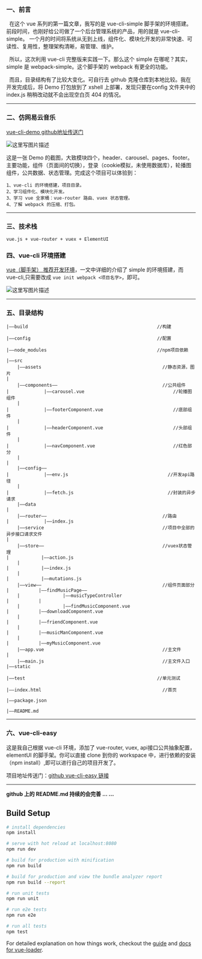 <h3>一、前言</h3>

&nbsp;&nbsp;在这个 vue 系列的第一篇文章，我写的是 vue-cli-simple 脚手架的环境搭建。前段时间，也刚好给公司做了一个后台管理系统的产品，用的就是 vue-cli-simple。 一个月的时间将系统从无到上线，组件化、模块化开发的非常快速、可读性、复用性，整理架构清晰，易管理、维护。

&nbsp;&nbsp;所以，这次利用 vue-cli 完整版来实践一下。那么这个 simple 在哪呢？其实，simple 是 webpack-simple。这个脚手架的 webpack 有更全的功能。

&nbsp;&nbsp;而且，目录结构有了比较大变化。可自行去 github 克隆仓库到本地比较。我在开发完成后，将 Demo 打包放到了 xshell 上部署，发现只要在config 文件夹中的 index.js 稍稍改动就不会出现空白页 404 的情况。
<hr/><h3>二、仿网易云音乐</h3>

[vue-cli-demo github地址传送门](https://github.com/AllenChinese/vue-cli-demo)

![这里写图片描述](http://img.blog.csdn.net/20170907225318131?watermark/2/text/aHR0cDovL2Jsb2cuY3Nkbi5uZXQvRE9DQUxMRU4=/font/5a6L5L2T/fontsize/400/fill/I0JBQkFCMA==/dissolve/70/gravity/SouthEast)

这是一张 Demo 的截图，大致模块四个，header、carousel、pages、footer。主要功能，组件（页面间的切换），登录（cookie模拟，未使用数据库），轮播图组件，公共数据、状态管理。完成这个项目可以体验到：

	1、vue-cli 的环境搭建，项目目录。
	2、学习组件化、模块化开发。
	3、学习 vue 全家桶：vue-router 路由、vuex 状态管理。
	4、了解 webpack 的压缩、打包。
<hr/><h3>三、技术栈</h3>

	vue.js + vue-router + vuex + ElementUI

<h3>四、vue-cli 环境搭建</h3>

[vue（脚手架） 推荐开发环境](http://blog.csdn.net/docallen/article/details/68490256)，一文中详细的介绍了 simple 的环境搭建，而 vue-cli,只需要改成 `vue init webpack <项目名字>`，即可。

![这里写图片描述](http://img.blog.csdn.net/20170907232857591?watermark/2/text/aHR0cDovL2Jsb2cuY3Nkbi5uZXQvRE9DQUxMRU4=/font/5a6L5L2T/fontsize/400/fill/I0JBQkFCMA==/dissolve/70/gravity/SouthEast)

<hr><h3>五、目录结构</h3>

```
|——build                                                //构建              

|——config                                               //配置

|——node_modules                                         //npm项目依赖

|——src	
	|——assets                                             //静态资源，图片
|	
	|——components——                                       //公共组件 
|			  |——carousel.vue                                 //轮播图组件
	|
|			  |——footerComponent.vue                          //底部组件
	|		
|			  |——headerComponent.vue                          //头部组件
	|
|			  |——navComponent.vue                             //红色部分
	|
|
	|——config——
|		      |——env.js                                     //开发api路径
	|
|		      |——fetch.js                                   //封装的异步请求
	|——data
|
	|——router——                                           //路由
|		      |——index.js
	|——service                                            //项目中全部的异步接口请求文件
|	
	|——store——                                            //vuex状态管理
|		     |——action.js
	|						
|		     |——index.js
	|
|		     |——mutations.js
	|——view——                                             //组件页面部分
|		    |——findMusicPage——
	|				 |——musicTypeController
|		    |
	|				 |——findMusicComponent.vue
|		    |——downloadComponent.vue
	|				
|		    |——friendComponent.vue	
	|				
|		    |——musicManComponent.vue
	|
|		    |——myMusicComponent.vue
	|——app.vue                                            //主文件
|			
	|——main.js                                            //主文件入口
|——static
	
|——test                                                 //单元测试

|——index.html	                                          //首页

|——package.json

|——README.md	
```
<hr/><h3>六、vue-cli-easy</h3>

这是我自己根据 vue-cli 环境，添加了 vue-router, vuex, api接口公共抽象配置，elementUI 的脚手架。你可以直接 clone 到你的 workspace 中，进行依赖的安装（npm install）,即可以进行自己的项目开发了。

项目地址传送门：[github vue-cli-easy 链接](https://github.com/AllenChinese/vue-cli-easy)
<hr>

**github 上的 README.md 持续的会完善 ... ...**



## Build Setup

``` bash
# install dependencies
npm install

# serve with hot reload at localhost:8080
npm run dev

# build for production with minification
npm run build

# build for production and view the bundle analyzer report
npm run build --report

# run unit tests
npm run unit

# run e2e tests
npm run e2e

# run all tests
npm test
```

For detailed explanation on how things work, checkout the [guide](http://vuejs-templates.github.io/webpack/) and [docs for vue-loader](http://vuejs.github.io/vue-loader).

